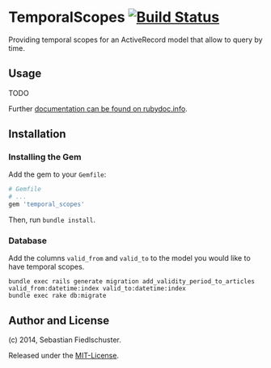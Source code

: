 # TemporalScopes [![Build Status](https://travis-ci.org/fiedl/temporal_scopes.svg?branch=master)](https://travis-ci.org/fiedl/temporal_scopes)

Providing temporal scopes for an ActiveRecord model that allow to query by time.

## Usage

TODO

Further [documentation can be found on rubydoc.info](http://rubydoc.info/github/fiedl/temporal_scopes/master/frames).

## Installation

### Installing the Gem

Add the gem to your `Gemfile`:

```ruby
# Gemfile
# ...
gem 'temporal_scopes'
```

Then, run `bundle install`.

### Database

Add the columns `valid_from` and `valid_to` to the model you would like to have temporal scopes.

```
bundle exec rails generate migration add_validity_period_to_articles valid_from:datetime:index valid_to:datetime:index
bundle exec rake db:migrate
```

## Author and License

(c) 2014, Sebastian Fiedlschuster.

Released under the [MIT-License](MIT-LICENSE).
